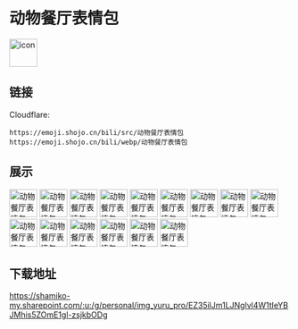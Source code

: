 # 动物餐厅表情包
<img src="https://emoji.shojo.cn/bili/src/动物餐厅表情包/icon.png" width="50" height="50" alt="icon">

## 链接
Cloudflare:
```
https://emoji.shojo.cn/bili/src/动物餐厅表情包
https://emoji.shojo.cn/bili/webp/动物餐厅表情包
```
## 展示
<img src="https://emoji.shojo.cn/bili/src/动物餐厅表情包/动物餐厅表情包-抱抱宝贝.png" width="50" height="50" alt="动物餐厅表情包-抱抱宝贝">
<img src="https://emoji.shojo.cn/bili/src/动物餐厅表情包/动物餐厅表情包-心脏被击中.png" width="50" height="50" alt="动物餐厅表情包-心脏被击中">
<img src="https://emoji.shojo.cn/bili/src/动物餐厅表情包/动物餐厅表情包-磕到了.png" width="50" height="50" alt="动物餐厅表情包-磕到了">
<img src="https://emoji.shojo.cn/bili/src/动物餐厅表情包/动物餐厅表情包-锁死.png" width="50" height="50" alt="动物餐厅表情包-锁死">
<img src="https://emoji.shojo.cn/bili/src/动物餐厅表情包/动物餐厅表情包-在线吃瓜.png" width="50" height="50" alt="动物餐厅表情包-在线吃瓜">
<img src="https://emoji.shojo.cn/bili/src/动物餐厅表情包/动物餐厅表情包-买买买.png" width="50" height="50" alt="动物餐厅表情包-买买买">
<img src="https://emoji.shojo.cn/bili/src/动物餐厅表情包/动物餐厅表情包-我不听.png" width="50" height="50" alt="动物餐厅表情包-我不听">
<img src="https://emoji.shojo.cn/bili/src/动物餐厅表情包/动物餐厅表情包-晚安.png" width="50" height="50" alt="动物餐厅表情包-晚安">
<img src="https://emoji.shojo.cn/bili/src/动物餐厅表情包/动物餐厅表情包-蛙蛙大哭.png" width="50" height="50" alt="动物餐厅表情包-蛙蛙大哭">
<img src="https://emoji.shojo.cn/bili/src/动物餐厅表情包/动物餐厅表情包-深夜emo.png" width="50" height="50" alt="动物餐厅表情包-深夜emo">
<img src="https://emoji.shojo.cn/bili/src/动物餐厅表情包/动物餐厅表情包-敲木鱼.png" width="50" height="50" alt="动物餐厅表情包-敲木鱼">
<img src="https://emoji.shojo.cn/bili/src/动物餐厅表情包/动物餐厅表情包-骂骂咧咧.png" width="50" height="50" alt="动物餐厅表情包-骂骂咧咧">
<img src="https://emoji.shojo.cn/bili/src/动物餐厅表情包/动物餐厅表情包-老婆.png" width="50" height="50" alt="动物餐厅表情包-老婆">
<img src="https://emoji.shojo.cn/bili/src/动物餐厅表情包/动物餐厅表情包-可恶.png" width="50" height="50" alt="动物餐厅表情包-可恶">
<img src="https://emoji.shojo.cn/bili/src/动物餐厅表情包/动物餐厅表情包-好穷.png" width="50" height="50" alt="动物餐厅表情包-好穷">

## 下载地址

https://shamiko-my.sharepoint.com/:u:/g/personal/img_yuru_pro/EZ35ilJm1LJNglvl4W1tIeYBJMhis5ZOmE1gl-zsjkbODg